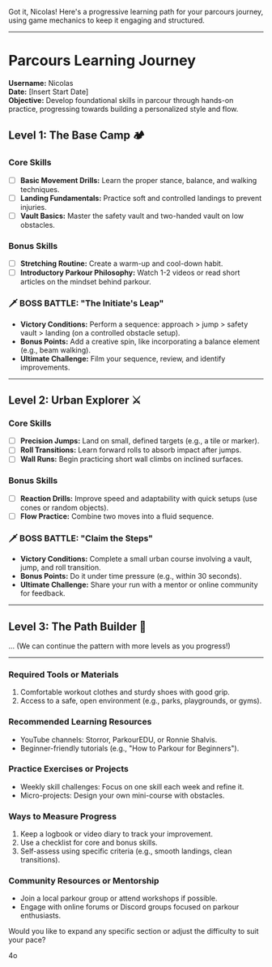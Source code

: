 Got it, Nicolas! Here's a progressive learning path for your parcours journey, using game mechanics to keep it engaging and structured.

---

# Parcours Learning Journey  
**Username:** Nicolas  
**Date:** [Insert Start Date]  
**Objective:** Develop foundational skills in parcour through hands-on practice, progressing towards building a personalized style and flow.  

## Level 1: The Base Camp 🏕️  
### Core Skills  
- [ ] **Basic Movement Drills:** Learn the proper stance, balance, and walking techniques.  
- [ ] **Landing Fundamentals:** Practice soft and controlled landings to prevent injuries.  
- [ ] **Vault Basics:** Master the safety vault and two-handed vault on low obstacles.  

### Bonus Skills  
- [ ] **Stretching Routine:** Create a warm-up and cool-down habit.  
- [ ] **Introductory Parkour Philosophy:** Watch 1-2 videos or read short articles on the mindset behind parkour.  

### 🗡️ BOSS BATTLE: **"The Initiate's Leap"**  
- **Victory Conditions:** Perform a sequence: approach > jump > safety vault > landing (on a controlled obstacle setup).  
- **Bonus Points:** Add a creative spin, like incorporating a balance element (e.g., beam walking).  
- **Ultimate Challenge:** Film your sequence, review, and identify improvements.  

---

## Level 2: Urban Explorer ⚔️  
### Core Skills  
- [ ] **Precision Jumps:** Land on small, defined targets (e.g., a tile or marker).  
- [ ] **Roll Transitions:** Learn forward rolls to absorb impact after jumps.  
- [ ] **Wall Runs:** Begin practicing short wall climbs on inclined surfaces.  

### Bonus Skills  
- [ ] **Reaction Drills:** Improve speed and adaptability with quick setups (use cones or random objects).  
- [ ] **Flow Practice:** Combine two moves into a fluid sequence.  

### 🗡️ BOSS BATTLE: **"Claim the Steps"**  
- **Victory Conditions:** Complete a small urban course involving a vault, jump, and roll transition.  
- **Bonus Points:** Do it under time pressure (e.g., within 30 seconds).  
- **Ultimate Challenge:** Share your run with a mentor or online community for feedback.  

---

## Level 3: The Path Builder 🌄  
... (We can continue the pattern with more levels as you progress!)  

---

### Required Tools or Materials  
1. Comfortable workout clothes and sturdy shoes with good grip.  
2. Access to a safe, open environment (e.g., parks, playgrounds, or gyms).  

### Recommended Learning Resources  
- YouTube channels: Storror, ParkourEDU, or Ronnie Shalvis.  
- Beginner-friendly tutorials (e.g., "How to Parkour for Beginners").  

### Practice Exercises or Projects  
- Weekly skill challenges: Focus on one skill each week and refine it.  
- Micro-projects: Design your own mini-course with obstacles.  

### Ways to Measure Progress  
1. Keep a logbook or video diary to track your improvement.  
2. Use a checklist for core and bonus skills.  
3. Self-assess using specific criteria (e.g., smooth landings, clean transitions).  

### Community Resources or Mentorship  
- Join a local parkour group or attend workshops if possible.  
- Engage with online forums or Discord groups focused on parkour enthusiasts.  

Would you like to expand any specific section or adjust the difficulty to suit your pace?

4o